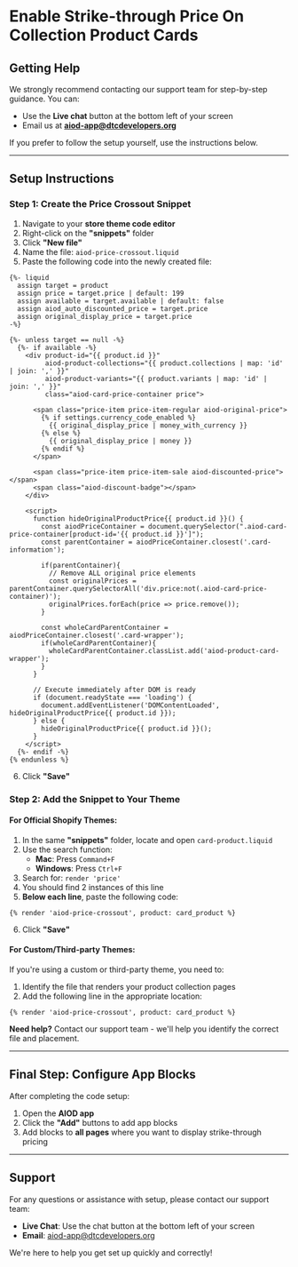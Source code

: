 # Enable Strike-through Price On Collection Product Cards

## Getting Help

We strongly recommend contacting our support team for step-by-step guidance. You can:
- Use the **Live chat** button at the bottom left of your screen
- Email us at **aiod-app@dtcdevelopers.org**

If you prefer to follow the setup yourself, use the instructions below.

---

## Setup Instructions

### Step 1: Create the Price Crossout Snippet

1. Navigate to your **store theme code editor**
2. Right-click on the **"snippets"** folder
3. Click **"New file"**
4. Name the file: `aiod-price-crossout.liquid`
5. Paste the following code into the newly created file:

```liquid
{%- liquid 
  assign target = product 
  assign price = target.price | default: 199 
  assign available = target.available | default: false 
  assign aiod_auto_discounted_price = target.price 
  assign original_display_price = target.price 
-%}

{%- unless target == null -%}
  {%- if available -%}
    <div product-id="{{ product.id }}" 
         aiod-product-collections="{{ product.collections | map: 'id' | join: ',' }}" 
         aiod-product-variants="{{ product.variants | map: 'id' | join: ',' }}" 
         class="aiod-card-price-container price">
      
      <span class="price-item price-item-regular aiod-original-price">
        {% if settings.currency_code_enabled %}
          {{ original_display_price | money_with_currency }}
        {% else %}
          {{ original_display_price | money }}
        {% endif %}
      </span>
      
      <span class="price-item price-item-sale aiod-discounted-price"></span>
      <span class="aiod-discount-badge"></span>
    </div>

    <script>
      function hideOriginalProductPrice{{ product.id }}() {
        const aiodPriceContainer = document.querySelector(".aiod-card-price-container[product-id='{{ product.id }}']");
        const parentContainer = aiodPriceContainer.closest('.card-information');
        
        if(parentContainer){
          // Remove ALL original price elements
          const originalPrices = parentContainer.querySelectorAll('div.price:not(.aiod-card-price-container)');
          originalPrices.forEach(price => price.remove());
        }
        
        const wholeCardParentContainer = aiodPriceContainer.closest('.card-wrapper');
        if(wholeCardParentContainer){
          wholeCardParentContainer.classList.add('aiod-product-card-wrapper');
        }
      }

      // Execute immediately after DOM is ready
      if (document.readyState === 'loading') {
        document.addEventListener('DOMContentLoaded', hideOriginalProductPrice{{ product.id }});
      } else {
        hideOriginalProductPrice{{ product.id }}();
      }
    </script>
  {%- endif -%}
{% endunless %}
```

6. Click **"Save"**

### Step 2: Add the Snippet to Your Theme

#### For Official Shopify Themes:

1. In the same **"snippets"** folder, locate and open `card-product.liquid`
2. Use the search function:
   - **Mac**: Press `Command+F`
   - **Windows**: Press `Ctrl+F`
3. Search for: `render 'price'`
4. You should find 2 instances of this line
5. **Below each line**, paste the following code:

```liquid
{% render 'aiod-price-crossout', product: card_product %}
```

6. Click **"Save"**

#### For Custom/Third-party Themes:

If you're using a custom or third-party theme, you need to:

1. Identify the file that renders your product collection pages
2. Add the following line in the appropriate location:

```liquid
{% render 'aiod-price-crossout', product: card_product %}
```

**Need help?** Contact our support team - we'll help you identify the correct file and placement.

---

## Final Step: Configure App Blocks

After completing the code setup:

1. Open the **AIOD app**
2. Click the **"Add"** buttons to add app blocks
3. Add blocks to **all pages** where you want to display strike-through pricing

---

## Support

For any questions or assistance with setup, please contact our support team:

- **Live Chat**: Use the chat button at the bottom left of your screen
- **Email**: aiod-app@dtcdevelopers.org

We're here to help you get set up quickly and correctly!
